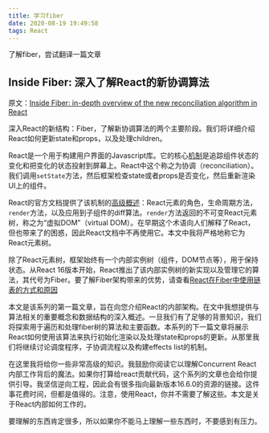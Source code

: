 ```yaml
---
title: 学习fiber
date: 2020-08-19 19:49:58
tags: React
---
```


了解fiber，尝试翻译一篇文章

<!-- more -->

## Inside Fiber: 深入了解React的新协调算法

原文：[Inside Fiber: in-depth overview of the new reconciliation algorithm in React](1)


深入React的新结构：Fiber，了解新协调算法的两个主要阶段。我们将详细介绍React如何更新state和props，以及处理children。

React是一个用于构建用户界面的Javascript库。它的核心[机制](2)是追踪组件状态的变化和把变化的状态投射到屏幕上。React中这个称之为协调（reconciliation）。我们调用`setState`方法，然后框架检查state或者props是否变化，然后重新渲染UI上的组件。

React的官方文档提供了该机制的[高级概述](3)：React元素的角色，生命周期方法，`render`方法，以及应用到子组件的diff算法。`render`方法返回的不可变React元素树，称之为“虚拟DOM”（virtual DOM）。在早期这个术语向人们解释了React，但也带来了的困惑，因此React文档中不再使用它。本文中我将严格地称它为React元素树。

除了React元素树，框架始终有一个内部实例树（组件，DOM节点等），用于保持状态。从React 16版本开始，React推出了该内部实例树的新实现以及管理它的算法，其代号为Fiber。要了解Fiber架构带来的优势，请查看[React在Fiber中使用链表的方式和原因](4)

本文是该系列的第一篇文章，旨在向您介绍React的内部架构。在文中我想提供与算法相关的重要概念和数据结构的深入概述。一旦我们有了足够的背景知识，我们将探索用于遍历和处理fiber树的算法和主要函数。本系列的下一篇文章将展示React如何使用该算法来执行初始化渲染以及处理state和props的更新。从那里我们将继续讨论调度程序，子协调流程以及构建effects list的机制。

在这里我将给你一些非常高级的知识。我鼓励你阅读它以理解Concurrent React内部工作背后的魔法。如果你打算给react贡献代码，这个系列的文章也会给你提供引导。我坚信逆向工程，因此会有很多指向最新版本16.6.0的资源的链接。这件事花费时间，但都是值得的。注意，使用React，你并不需要了解这些。本文是关于React内部如何工作的。

要理解的东西肯定很多，所以如果你不能马上理解一些东西时，不要感到有压力。

[1]: https://indepth.dev/inside-fiber-in-depth-overview-of-the-new-reconciliation-algorithm-in-react/
[2]: https://indepth.dev/what-every-front-end-developer-should-know-about-change-detection-in-angular-and-react/
[3]: https://reactjs.org/docs/reconciliation.html
[4]: https://indepth.dev/the-how-and-why-on-reacts-usage-of-linked-list-in-fiber-to-walk-the-components-tree/